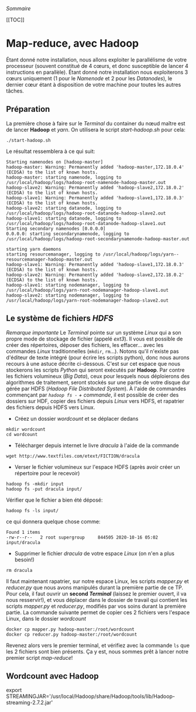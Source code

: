 *Sommaire*

[[TOC]]

# Map-reduce, avec Hadoop

Étant donné notre installation, nous allons exploiter le parallélisme de votre processeur (souvent constitué de 4 cœurs, et donc susceptible de lancer 4 instructions en parallèle). Étant donné notre installation nous exploiterons 3 cœurs uniquement (1 pour le _Namenode_ et 2 pour les _Datanodes_), le dernier cœur étant à disposition de votre machine pour toutes les autres tâches.

## Préparation

La première chose à faire sur le _Terminal_ du container du nœud maître est de lancer **Hadoop** et *yarn*. On utilisera le script _start-hadoop.sh_ pour cela:
```shell
./start-hadoop.sh
```
Le résultat ressemblera à ce qui suit:
```shell
Starting namenodes on [hadoop-master]
hadoop-master: Warning: Permanently added 'hadoop-master,172.18.0.4' (ECDSA) to the list of known hosts.
hadoop-master: starting namenode, logging to /usr/local/hadoop/logs/hadoop-root-namenode-hadoop-master.out
hadoop-slave2: Warning: Permanently added 'hadoop-slave2,172.18.0.2' (ECDSA) to the list of known hosts.
hadoop-slave1: Warning: Permanently added 'hadoop-slave1,172.18.0.3' (ECDSA) to the list of known hosts.
hadoop-slave2: starting datanode, logging to /usr/local/hadoop/logs/hadoop-root-datanode-hadoop-slave2.out
hadoop-slave1: starting datanode, logging to /usr/local/hadoop/logs/hadoop-root-datanode-hadoop-slave1.out
Starting secondary namenodes [0.0.0.0]
0.0.0.0: starting secondarynamenode, logging to /usr/local/hadoop/logs/hadoop-root-secondarynamenode-hadoop-master.out

starting yarn daemons
starting resourcemanager, logging to /usr/local/hadoop/logs/yarn--resourcemanager-hadoop-master.out
hadoop-slave1: Warning: Permanently added 'hadoop-slave1,172.18.0.3' (ECDSA) to the list of known hosts.
hadoop-slave2: Warning: Permanently added 'hadoop-slave2,172.18.0.2' (ECDSA) to the list of known hosts.
hadoop-slave1: starting nodemanager, logging to /usr/local/hadoop/logs/yarn-root-nodemanager-hadoop-slave1.out
hadoop-slave2: starting nodemanager, logging to /usr/local/hadoop/logs/yarn-root-nodemanager-hadoop-slave2.out
```

## Le système de fichiers _HDFS_

_Remarque importante_ Le _Terminal_ pointe sur un système _Linux_ qui a son propre mode de stockage de fichier (appelé _ext3_). Il vous est possible de créer des répertoires, déposer des fichiers, les effacer... avec les commandes _Linux_ traditionnelles (```mkdir```, ```rm```...). Notons qu'il n'existe pas d'éditeur de texte intégré (pour écrire les scripts python), donc nous aurons recours à une astuce décrite ci-dessous. C'est sur cet espace que nous stockerons les scripts _Python_ qui seront exécutés par **Hadoop**. Par contre les fichiers volumineux (_Big Data_), ceux pour lesquels nous déploierons des algorithmes de traitement, seront stockés sur une partie de votre disque dur gérée par HDFS (_Hadoop File Distributed System_). À l'aide de commandes commençant par _```hadoop fs -``` + commande_, il est possible de créer des dossiers sur HDF, copier des fichiers depuis _Linux_ vers HDFS, et rapatrier des fichiers depuis HDFS vers Linux.  

   - Créez un dossier _wordcount_ et se déplacer dedans
   ```shell
   mkdir wordcount
   cd wordcount
   ```    
   - Télécharger depuis internet le livre _dracula_ à l'aide de la commande
   ```shell
   wget http://www.textfiles.com/etext/FICTION/dracula
   ```   
   - Verser le fichier volumineux sur l'espace HDFS (après avoir créer un répertoire pour le recevoir)
   ```shell
   hadoop fs -mkdir input
   hadoop fs -put dracula input/
   ```
   Vérifier que le fichier a bien été déposé:
   ```shell
   hadoop fs -ls input/
   ```
   ce qui donnera quelque chose comme:
   ```shell
   Found 1 items
   -rw-r--r--   2 root supergroup     844505 2020-10-16 05:02 input/dracula
   ```    
   - Supprimer le fichier _dracula_ de votre espace _Linux_ (on n'en a plus besoin!)
   ```shell
   rm dracula
   ```     

Il faut maintenant rapatrier, sur notre espace Linux, les scripts _mapper.py_ et _reducer.py_ que nous avons manipulés durant la première partie de ce TP. Pour cela, il faut ouvrir un **second _Terminal_** (laissez le premier ouvert, il va nous resservir!), et vous déplacer dans le dossier de travail qui contient les scripts _mapper.py_ et _reducer.py_, modifiés par vos soins durant la première partie. La commande suivante permet de copier ces 2 fichiers vers l'espace Linux, dans le dossier _wordcount_
```shell
docker cp mapper.py hadoop-master:/root/wordcount
docker cp reducer.py hadoop-master:/root/wordcount
``` 

Revenez alors vers le premier terminal, et vérifiez avec la commande ```ls``` que les 2 fichiers sont bien présents. Ça y est, nous sommes prêt à lancer notre premier script _map-reduce_!


## Wordcount avec Hadoop

export STREAMINGJAR='/usr/local/Hadoop/share/Hadoop/tools/lib/Hadoop-streaming-2.7.2.jar'
